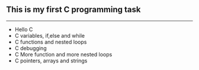 ## This is my first C programming task
---

- Hello C
- C variables, if,else and while
- C functions and nested loops
- C debugging
- C More function and more nested loops
- C pointers, arrays and strings

